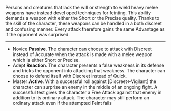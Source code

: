 Persons and creatures that lack the will or strength to wield heavy melee weapons have instead devel oped techniques for feinting. This ability demands a weapon with either the Short or the Precise quality. Thanks to the skill of the character, these weapons can be handled in a both discreet and confusing manner. Every attack therefore gains the same Advantage as if the opponent was surprised.

---
- Novice **Passive**. The character can choose to attack with Discreet instead of Accurate when the attack is made with a melee weapon which is either Short or Precise.
- Adept **Reaction**. The character presents a false weakness in its defense and tricks the opponent into attacking that weakness. The character can choose to defend itself with Discreet instead of Quick.
- Master **Active**. With a successful roll against [Discreet←Vigilant] the character can surprise an enemy in the middle of an ongoing fight. A successful test gives the character a Free Attack against that enemy in addition to its ordinary attack. The character may still perform an ordinary attack even if the attempted Feint fails